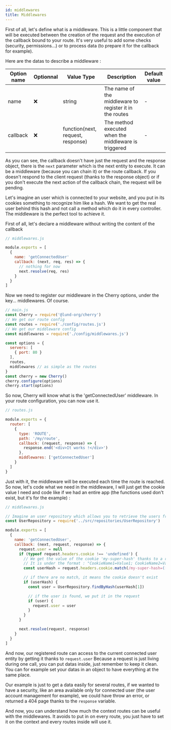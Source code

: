 ```yaml
---
id: middlewares
title: Middlewares
---
```


First of all, let's define what is a middleware. This is a little component that will be executed between the creation of the request and the execution of the callback bound to your route. It's very useful to add some checks (security, permissions...) or to process data (to prepare it for the callback for example).

Here are the datas to describe a middleware :

|Option name|Optionnal|Value Type|Description|Default value|
|---|---|---|---|---|
|name|❌|string|The name of the middleware to register it in the routes|-|
|callback|❌|function(next, request, response)|The method executed when the middleware is triggered|-|

As you can see, the callback doesn't have just the request and the response object, there is the `next` parameter which is the next entity to execute. It can be a middleware (because you can chain it) or the route callback. If you doesn't respond to the client request (thanks to the response object) or if you don't execute the next action of the callback chain, the request will be pending.

Let's imagine an user which is connected to your website, and you put in its cookies something to recognize him like a hash. We want to get the real user behind this hash and not call a method which do it in every controller. The middleware is the perfect tool to achieve it.

First of all, let's declare a middleware without writing the content of the callback

```javascript
// middlewares.js

module.exports = [
  {
    name: 'getConnectedUser'
    callback: (next, req, res) => {
      // nothing for now
      next.resolve(req, res)
    }
  }
]

```

Now we need to register our middleware in the Cherry options, under the key... middlewares. Of course.

```javascript
// main.js
const Cherry = require('@lund-org/cherry')
// We get our route config
const routes = require('./config/routes.js')
// We get our middleware config
const middlewares = require('./config/middlewares.js')

const options = {
  servers: [
    { port: 80 }
  ],
  routes,
  middlewares // as simple as the routes
}
const cherry = new Cherry()
cherry.configure(options)
cherry.start(options)
```

So now, Cherry will know what is the 'getConnectedUser' middleware. In your route configuration, you can now use it.

```javascript
// routes.js

module.exports = {
  router: [
    {
      type: 'ROUTE',
      path: '/my/route',
      callback: (request, response) => {
        response.end('<div>It works !</div>')
      },
      middlewares: ['getConnectedUser']
    }
  ]
}
```

Just with it, the middleware will be executed each time the route is reached. So now, let's code what we need in the middleware, I will just get the cookie value I need and code like if we had an entire app (the functions used don't exist, but it's for the example) :

```javascript
// middlewares.js

// Imagine an user repository which allows you to retrieve the users from a database
const UserRepository = require('../src/repositories/UserRepository')

module.exports = [
  {
    name: 'getConnectedUser',
    callback: (next, request, response) => {
      request.user = null
      if (typeof request.headers.cookie !== 'undefined') {
        // We get the value of the cookie 'my-super-hash' thanks to a regex
        // It is under the format : "CookieName1=Value1; CookieName2=Value2"
        const userHash = request.headers.cookie.match(/my-super-hash=([A-Za-z0-9]+)/)

        // if there are no match, it means the cookie doesn't exist
        if (userHash) {
          const user = UserRepository.findByHash(userHash[1])

          // if the user is found, we put it in the request
          if (user) {
            request.user = user
          }
        }
      }

      next.resolve(request, response)
    }
  }
]

```

And now, our registered route can access to the current connected user entity by getting it thanks to `request.user`
Because a request is just living during one call, you can put datas inside, just remember to keep it clean. You can for example set your datas in an object to have everything at the same place.

Our example is just to get a data easily for several routes, if we wanted to have a security, like an area available only for connected user (the user account management for example), we could have throw an error, or returned a 404 page thanks to the `response` variable.

And now, you can understand how much the context routes can be useful with the middlewares. It avoids to put in on every route, you just have to set it on the context and every routes inside will use it.

